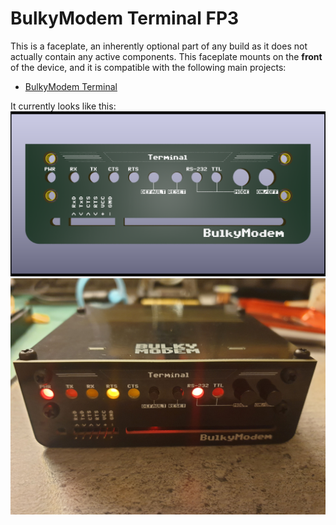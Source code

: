 # BulkyModem Terminal FP3
This is a faceplate, an inherently optional part of any build as it does not actually contain any active components. This faceplate mounts on the **front** of the device, and it is compatible with the following main projects:
- [BulkyModem Terminal](https://github.com/tebl/BulkyModem/tree/main/BulkyModem%20Terminal)

It currently looks like this:
![Preview](https://raw.githubusercontent.com/tebl/BulkyModem/main/gallery/BulkyModem%20Terminal%20FP3.png)
![Picture](https://raw.githubusercontent.com/tebl/BulkyModem/main/gallery/20240808_032922.jpg)